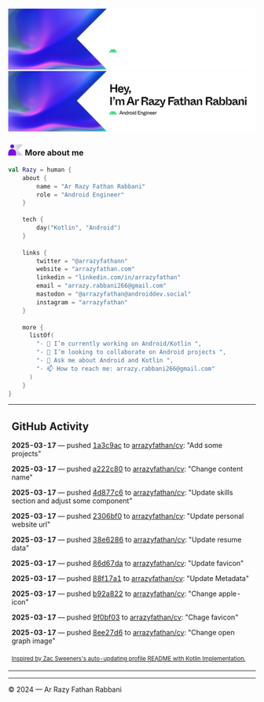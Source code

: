 ![Ar Razy Fathan Rabbani Banner](https://github.com/arrazyfathan/arrazyfathan/blob/main/media/banner-dark.png#gh-dark-mode-only)
![Ar Razy Fathan Rabbani Banner](https://github.com/arrazyfathan/arrazyfathan/blob/main/media/banner-light.png#gh-light-mode-only)

### <img width="30" alt="about" src="https://github.com/arrazyfathan/arrazyfathan/blob/main/media/about.png"> More about me

```kotlin
val Razy = human {
    about {
        name = "Ar Razy Fathan Rabbani"
        role = "Android Engineer"
    }

    tech {
        day("Kotlin", "Android")
    }

    links {
        twitter = "@arrazyfathann"
        website = "arrazyfathan.com"
        linkedin = "linkedin.com/in/arrazyfathan"
        email = "arrazy.rabbani266@gmail.com"
        mastodon = "@arrazyfathan@androiddev.social"
        instagram = "arrazyfathan"
    }

    more {
      listOf(
        "- 🔭 I’m currently working on Android/Kotlin ",
        "- 👯 I’m looking to collaborate on Android projects ",
        "- 💬 Ask me about Android and Kotlin ",
        "- 📫 How to reach me: arrazy.rabbani266@gmail.com"
      )
    }
}
```


<table><tr><td valign="top" width="100%">    

## GitHub Activity

**2025-03-17** — pushed [1a3c9ac](https://github.com/arrazyfathan/cv/commits/1a3c9acabf3b0dc30a4b76c1c00da544e0603453) to [arrazyfathan/cv](https://github.com/arrazyfathan/cv): "Add some projects"

**2025-03-17** — pushed [a222c80](https://github.com/arrazyfathan/cv/commits/a222c80512dc92a44033185df5e99d66e2093da9) to [arrazyfathan/cv](https://github.com/arrazyfathan/cv): "Change content name"

**2025-03-17** — pushed [4d877c6](https://github.com/arrazyfathan/cv/commits/4d877c61a9ca2c84f7737b6352fc1c3f7499b4e6) to [arrazyfathan/cv](https://github.com/arrazyfathan/cv): "Update skills section and adjust some component"

**2025-03-17** — pushed [2306bf0](https://github.com/arrazyfathan/cv/commits/2306bf0551653de6465093a678430be6502ef83f) to [arrazyfathan/cv](https://github.com/arrazyfathan/cv): "Update personal website url"

**2025-03-17** — pushed [38e6286](https://github.com/arrazyfathan/cv/commits/38e62867d61aab86a575601aa93000dcfa80b34b) to [arrazyfathan/cv](https://github.com/arrazyfathan/cv): "Update resume data"

**2025-03-17** — pushed [86d67da](https://github.com/arrazyfathan/cv/commits/86d67da1be7fabbaa56377f31191e801c5895164) to [arrazyfathan/cv](https://github.com/arrazyfathan/cv): "Update favicon"

**2025-03-17** — pushed [88f17a1](https://github.com/arrazyfathan/cv/commits/88f17a14c0f8147fcd4f0521a740eb78222aee6f) to [arrazyfathan/cv](https://github.com/arrazyfathan/cv): "Update Metadata"

**2025-03-17** — pushed [b92a822](https://github.com/arrazyfathan/cv/commits/b92a82226538055e5d5d57c86309baf926624952) to [arrazyfathan/cv](https://github.com/arrazyfathan/cv): "Change apple-icon"

**2025-03-17** — pushed [9f0bf03](https://github.com/arrazyfathan/cv/commits/9f0bf03a4d544d6edf3f1cece73340fdeeecea27) to [arrazyfathan/cv](https://github.com/arrazyfathan/cv): "Chage favicon"

**2025-03-17** — pushed [8ee27d6](https://github.com/arrazyfathan/cv/commits/8ee27d6a1e3b9cf204100c148c0affb87cf0eb21) to [arrazyfathan/cv](https://github.com/arrazyfathan/cv): "Change open graph image"
                
<sub><a href="https://github.com/ZacSweers/ZacSweers/">Inspired by Zac Sweeners's auto-updating profile README with Kotlin Implementation.</a></sub>
</table>

<!--START_SECTION:waka-->
<!--END_SECTION:waka-->

---
© 2024 — Ar Razy Fathan Rabbani